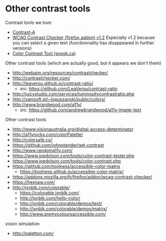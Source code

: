 # Other contrast tools

Contrast tools we love:

* [Contrast-A](http://www.dasplankton.de/ContrastA/)
* [WCAG Contrast Checker (firefox addon) v1.2](https://addons.mozilla.org/fr/firefox/addon/wcag-contrast-checker/versions/?page=1#version-1.2) Especially v1.2 because you can select a given text (functionnality has disappeared in further versions)
* [Color Contrast Tool (snook.ca)](http://snook.ca/technical/colour_contrast/colour.html)

Other contrast tools (which are actually good, but it appears we don't them)
* http://webaim.org/resources/contrastchecker/
* http://contrastchecker.com/
* http://leaverou.github.io/contrast-ratio/
  * src: https://github.com/LeaVerou/contrast-ratio
* http://juicystudio.com/services/luminositycontrastratio.php
* http://vanisoft.pl/~lopuszanski/public/colors/
* http://www.brandwood.com/a11y/ 
  * src: https://github.com/andrewbrandwood/a11y-image-text

Other contrast tools 
* http://www.visionaustralia.org/digital-access-determinator
* http://a11yrocks.com/colorPalette/
* http://colorsafe.co/
* https://github.com/johnotander/get-contrast
* http://www.randoma11y.com/
* https://www.joedolson.com/tools/color-contrast-tester.php
* https://www.joedolson.com/tools/color-contrast.php
* https://github.com/toolness/accessible-color-matrix
  * https://toolness.github.io/accessible-color-matrix/
* https://addons.mozilla.org/fr/firefox/addon/wcag-contrast-checker/
* https://hexnaw.com/
* http://jxnblk.com/colorable/
  * https://colorable.jxnblk.com/
  * http://jxnblk.com/hello-color/
  * http://jxnblk.com/colorable/demos/text/
  * http://jxnblk.com/colorable/demos/matrix/
  * http://www.aremycoloursaccessible.com/

vision simulation
* http://paletton.com/


